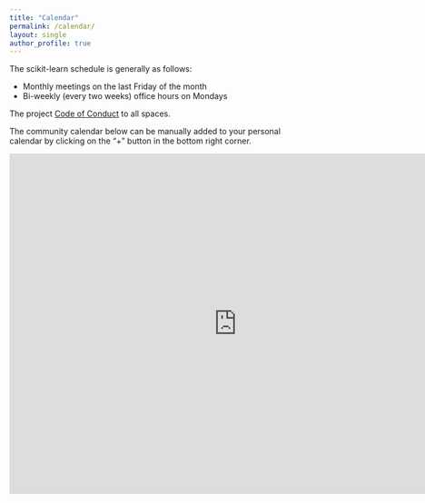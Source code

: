 ```yaml
---
title: "Calendar"
permalink: /calendar/
layout: single
author_profile: true
---
```


The scikit-learn schedule is generally as follows:  
- Monthly meetings on the last Friday of the month
- Bi-weekly (every two weeks) office hours on Mondays

The project [Code of Conduct](https://www.python.org/psf/conduct/) to all spaces. 

The community calendar below can be manually added to your personal calendar by clicking on the “+” button in the bottom right corner.

<iframe src="https://calendar.google.com/calendar/embed?src=social.scikitlearn%40gmail.com&ctz=America%2FNew_York" style="border: 0" width="800" height="600" frameborder="0" scrolling="no"></iframe>